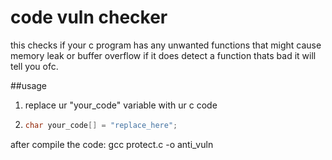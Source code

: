 # code vuln checker

this checks if your c program has any unwanted functions that might cause memory leak or buffer overflow
if it does detect a function thats bad it will tell you ofc.

##usage

1. replace ur "your_code" variable with ur c code

2. ```c
   char your_code[] = "replace_here";
   ```
after compile the code: gcc protect.c -o anti_vuln
